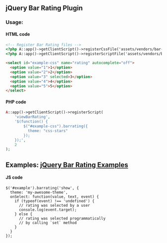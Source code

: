 jQuery Bar Rating Plugin
-----

### Usage:

#### HTML code
```HTML
<!-- Register Bar Rating files -->
<?php A::app()->getClientScript()->registerCssFile('assets/vendors/bar-rating/css/css-stars.css'); ?>
<?php A::app()->getClientScript()->registerScriptFile('assets/vendors/bar-rating/jquery.barrating.min.js', 2); ?>

<select id="example-css" name="rating" autocomplete="off">
  <option value="1">1</option>
  <option value="2">2</option>
  <option value="3" selected>3</option>
  <option value="4">4</option>
  <option value="5">5</option>
</select>
```

#### PHP code
```PHP
A::app()->getClientScript()->registerScript(
    'viewBarRating',
    '$(function() {
        $("#example-css").barrating({
          theme: "css-stars"
        });
    });',
    2
);
```

Examples:
[jQuery Bar Rating Examples](http://antenna.io/demo/jquery-bar-rating/examples/)
---------------
#### JS code
```JS
$('#example').barrating('show', {
  theme: 'my-awesome-theme',
  onSelect: function(value, text, event) {
    if (typeof(event) !== 'undefined') {
      // rating was selected by a user
      console.log(event.target);
    } else {
      // rating was selected programmatically
      // by calling `set` method
    }
  }
});
```